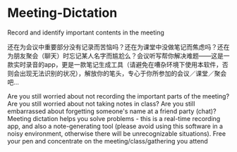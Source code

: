 # Meeting-Dictation
Record and identify important contents in the meeting

还在为会议中重要部分没有记录而苦恼吗？还在为课堂中没做笔记而焦虑吗？还在为朋友聚会（聊天）时忘记某人名字而尴尬么？会议听写帮你解决难题——这是一款实时录音的app，更是一款笔记生成工具（请避免在嘈杂环境下使用本软件，否则会出现无法识别的状况），解放你的笔头，专心于你所参加的会议／课堂／聚会吧...

Are you still worried about not recording the important parts of the meeting? Are you still worried about not taking notes in class? Are you still embarrassed about forgetting someone's name at a friend party (chat)? Meeting dictation helps you solve problems - this is a real-time recording app, and also a note-generating tool (please avoid using this software in a noisy environment, otherwise there will be unrecognizable situations). Free your pen and concentrate on the meeting/class/gathering you attend
